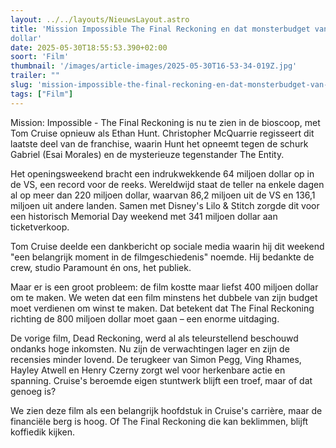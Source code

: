 ```yaml
---
layout: ../../layouts/NieuwsLayout.astro
title: 'Mission Impossible The Final Reckoning en dat monsterbudget van 400 miljoen
dollar'
date: 2025-05-30T18:55:53.390+02:00
soort: 'Film'
thumbnail: '/images/article-images/2025-05-30T16-53-34-019Z.jpg'
trailer: ""
slug: 'mission-impossible-the-final-reckoning-en-dat-monsterbudget-van-400-miljoen-dollar'
tags: ["Film"]
---
```


Mission: Impossible - The Final Reckoning is nu te zien in de bioscoop, met Tom
Cruise opnieuw als Ethan Hunt. Christopher McQuarrie regisseert dit laatste deel
van de franchise, waarin Hunt het opneemt tegen de schurk Gabriel (Esai Morales)
en de mysterieuze tegenstander The Entity.

Het openingsweekend bracht een indrukwekkende 64 miljoen dollar op in de VS, een
record voor de reeks. Wereldwijd staat de teller na enkele dagen al op meer dan
220 miljoen dollar, waarvan 86,2 miljoen uit de VS en 136,1 miljoen uit andere
landen. Samen met Disney's Lilo & Stitch zorgde dit voor een historisch Memorial
Day weekend met 341 miljoen dollar aan ticketverkoop.

Tom Cruise deelde een dankbericht op sociale media waarin hij dit weekend "een
belangrijk moment in de filmgeschiedenis" noemde. Hij bedankte de crew, studio
Paramount én ons, het publiek.

Maar er is een groot probleem: de film kostte maar liefst 400 miljoen dollar om
te maken. We weten dat een film minstens het dubbele van zijn budget moet
verdienen om winst te maken. Dat betekent dat The Final Reckoning richting de
800 miljoen dollar moet gaan – een enorme uitdaging.

De vorige film, Dead Reckoning, werd al als teleurstellend beschouwd ondanks
hoge inkomsten. Nu zijn de verwachtingen lager en zijn de recensies minder
lovend. De terugkeer van Simon Pegg, Ving Rhames, Hayley Atwell en Henry Czerny
zorgt wel voor herkenbare actie en spanning. Cruise's beroemde eigen stuntwerk
blijft een troef, maar of dat genoeg is?

We zien deze film als een belangrijk hoofdstuk in Cruise's carrière, maar de
financiële berg is hoog. Of The Final Reckoning die kan beklimmen, blijft
koffiedik kijken.
